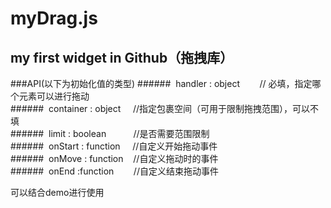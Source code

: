 myDrag.js
=====

my first widget in Github（拖拽库） 
-----


###API(以下为初始化值的类型)
######&nbsp;&nbsp;handler : object&nbsp;&nbsp;&nbsp;&nbsp;&nbsp;&nbsp;&nbsp;&nbsp;// 必填，指定哪个元素可以进行拖动<br>
######&nbsp;&nbsp;container : object &nbsp;&nbsp;&nbsp;&nbsp;//指定包裹空间（可用于限制拖拽范围），可以不填<br>
######&nbsp;&nbsp;limit : boolean    &nbsp;&nbsp;&nbsp;&nbsp;&nbsp;&nbsp;&nbsp;&nbsp;&nbsp;&nbsp;//是否需要范围限制<br>
######&nbsp;&nbsp;onStart : function  &nbsp;&nbsp;&nbsp;&nbsp;//自定义开始拖动事件<br>
######&nbsp;&nbsp;onMove : function &nbsp;&nbsp; //自定义拖动时的事件<br>
######&nbsp;&nbsp;onEnd :function   &nbsp;&nbsp;&nbsp;&nbsp;&nbsp;&nbsp; //自定义结束拖动事件<br>

可以结合demo进行使用


